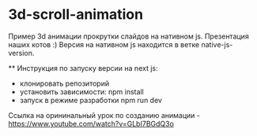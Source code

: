 # 3d-scroll-animation
Пример 3d анимации прокрутки слайдов на нативном js. Презентация наших котов :)
Версия на нативном js находится в ветке native-js-version.

** Инструкция по запуску версии на next js:
- клонировать репозиторий
- установить зависимости: npm install
- запуск в режиме разработки npm run dev

Ссылка на орининальный урок по созданию анимации - https://www.youtube.com/watch?v=GLbI7BGdQ3o

